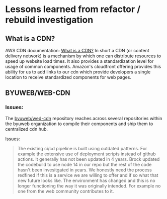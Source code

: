 # Lessons learned from refactor / rebuild investigation

## What is a CDN?
AWS CDN documentation: [What is a CDN?](https://aws.amazon.com/what-is/cdn/)
In short a CDN (or content delivery network) is a mechanism by which one can distribute resources to speed up website load times. It also provides a standardization level for usage of common components. Amazon's cloudfront offering provides this ability for us to add links to our cdn which provide developers a single location to receive standardized components for web pages.

## BYUWEB/WEB-CDN
### Issues:
The [byuweb/wed-cdn](https://github.com/byuweb/web-cdn) repository reaches across several repositories within the byuweb organization to compile their components and ship them to centralized cdn hub.

Issues:
> The existing ci/cd pipeline is built using outdated patterns. For example the extensive use of deployment scripts instead of github actions.
> It generally has not been updated in 4 years. Brock updated the codebuild to use node 14 in our repo but the rest of the code hasn't been invesitgated in years.
> We honestly need the process redfined if this is a service we are willing to offer and if so what that new future looks like. The environment has changed and this is no longer functioning the way it was originally intended. For example no one from the web community contributes to it.

